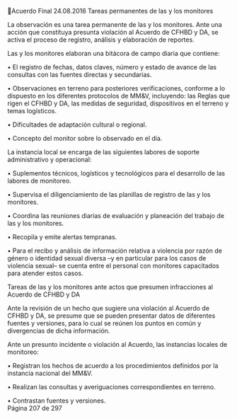 Acuerdo Final 
24.08.2016 
Tareas permanentes de las y los monitores 
 
La  observación  es  una  tarea  permanente  de  las  y  los  monitores.  Ante  una  acción  que  constituya 
presunta violación al Acuerdo de CFHBD y DA, se activa el proceso de registro, análisis y elaboración 
de reportes.  
 
Las y los monitores elaboran una bitácora de campo diaria que contiene: 
 
• El registro de fechas, datos claves, número y estado de avance de las consultas con las fuentes 
directas y secundarias.  
 
• Observaciones  en  terreno  para  posteriores  verificaciones,  conforme  a  lo  dispuesto  en  los 
diferentes protocolos de MM&V, incluyendo: las Reglas que rigen el CFHBD y DA, las medidas de 
seguridad, dispositivos en el terreno y temas logísticos. 
 
• Dificultades de adaptación cultural o regional.  
 
• Concepto del monitor sobre lo observado en el día.  
 
La instancia local se encarga de las siguientes labores de soporte administrativo y operacional: 
 
• Suplementos técnicos, logísticos y tecnológicos para el desarrollo de las labores de monitoreo. 
 
• Supervisa el diligenciamiento de las planillas de registro de las y los monitores. 
 
• Coordina las reuniones diarias de evaluación y planeación del trabajo de las y los monitores.  
 
• Recopila y emite alertas tempranas. 
 
• Para el recibo y análisis de información relativa a violencia por razón de género o identidad sexual 
diversa  –y  en  particular  para  los  casos  de  violencia  sexual–  se  cuenta  entre  el  personal  con 
monitores capacitados para atender estos casos. 
 
Tareas de las y los monitores ante actos que presumen infracciones al Acuerdo de CFHBD y DA 
 
Ante la revisión de un hecho que sugiere una violación al Acuerdo de CFHBD y DA, se presume que se 
pueden presentar datos de diferentes fuentes y versiones, para lo cual se reúnen los puntos en común 
y divergencias de dicha información. 
 
Ante un presunto incidente o violación al Acuerdo, las instancias locales de monitoreo: 
 
• Registran  los  hechos  de  acuerdo  a  los  procedimientos  definidos  por  la  instancia  nacional  del 
MM&V. 
 
• Realizan las consultas y averiguaciones correspondientes en terreno.  
 
• Contrastan fuentes y versiones.  
Página 207 de 297 
 

